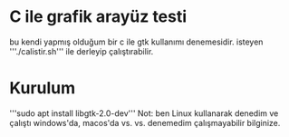 # C ile grafik arayüz testi
bu kendi yapmış olduğum bir c ile gtk kullanımı denemesidir.
isteyen '''./calistir.sh''' ile derleyip çalıştırabilir.
# Kurulum
'''sudo apt install libgtk-2.0-dev'''
Not: ben Linux kullanarak denedim ve çalıştı windows'da, macos'da vs. vs. denemedim çalışmayabilir bilginize.
